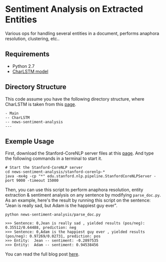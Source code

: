 # Sentiment Analysis on Extracted Entities 
Various ops for handling several entities in a document, performs anaphora resolution, clustering, etc..

## Requirements
- Python 2.7
- [CharLSTM model](https://github.com/charlesashby/CharLSTM/)

## Directory Structure
This code assume you have the following directory structure, where CharLSTM is taken from this [page](https://github.com/charlesashby/CharLSTM/).
```
- Main
-- CharLSTM
-- news-sentiment-analysis
--- 
```

## Exemple Usage

First, download the Stanford-CoreNLP server files at this [page](http://nlp.stanford.edu/software/stanford-corenlp-full-2016-10-31.zip). And type the following commands in a terminal to start it.

```
# Start the Stanford-CoreNLP server
cd news-sentiment-analysis/stanford-corenlp-*
java -mx4g -cp "*" edu.stanford.nlp.pipeline.StanfordCoreNLPServer -port 9000 -timeout 15000
```

Then, you can use this script to perform anaphora resolution, entity extraction & sentiment analysis on any sentence by modifying `parse_doc.py`. As an example, here's the result by running this script on the sentence: "Jean is really sad, but Adam is the happiest guy ever".

```
python news-sentiment-analysis/parse_doc.py

>>> Sentence: 0,Jean is really sad , yielded results (pos/neg): 0.35512/0.64488, prediction: neg
>>> Sentence: 0,Adam is the happiest guy ever , yielded results (pos/neg): 0.97269/0.02731, prediction: pos
>>> Entity:  Jean -- sentiment: -0.2897535
>>> Entity:  Adam -- sentiment: 0.94538456
```

You can read the full blog post [here](https://charlesashby.github.io/2017/06/05/sentiment-analysis-with-char-lstm/).

